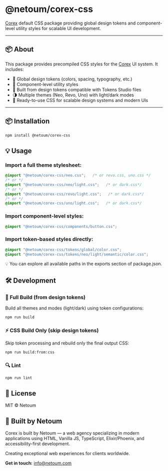 # @netoum/corex-css

[Corex](https://www.npmjs.com/package/@netoum/corex) default CSS package providing global design tokens and component-level utility styles for scalable UI development.

---

## 📦 About

This package provides precompiled CSS styles for the [Corex](https://netoum.com/corex) UI system. It includes:

- 🎨 Global design tokens (colors, spacing, typography, etc.)
- 🧩 Component-level utility styles
- 🔧 Built from design tokens compatible with Tokens Studio files 
- 🌗 Multiple themes (Neo, Revo, Uno) with light/dark modes
- 🚀 Ready-to-use CSS for scalable design systems and modern UIs
---

## 📦 Installation

```bash
npm install @netoum/corex-css
```

## 💡 Usage

### Import a full theme stylesheet:

```css
@import "@netoum/corex-css/neo.css";   /* or revo.css, uno.css */
/* or */
@import "@netoum/corex-css/neo/light.css";   /* or dark.css*/
/* or */
@import "@netoum/corex-css/revo/light.css";   /* or dark.css*/
/* or */
@import "@netoum/corex-css/uno/light.css";   /* or dark.css*/

```

### Import component-level styles:

```css
@import "@netoum/corex-css/components/button.css";
```

### Import token-based styles directly:

```css
@import "@netoum/corex-css/tokens/global/color.css";
@import "@netoum/corex-css/tokens/neo/light/semantic/color.css";
```

💡 You can explore all available paths in the exports section of package.json.

## 🛠️ Development

### 🔧 Full Build (from design tokens)

Build all themes and modes (light/dark) using token configurations:

```bash
npm run build
```

### ⚡ CSS Build Only (skip design tokens)

Skip token processing and rebuild only the final output CSS:

```bash
npm run build:from:css
```

### 🔍 Lint

```bash
npm run lint
```

## 📜 License

MIT © Netoum

## 🤝 Built by Netoum

Corex is built by Netoum — a web agency specializing in modern applications using HTML, Vanilla JS, TypeScript, Elixir/Phoenix, and accessibility-first development.

Creating exceptional web experiences for clients worldwide.

**Get in touch:** info@netoum.com